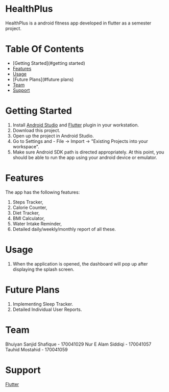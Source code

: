 # HealthPlus
 HealthPlus is a android fitness app developed in flutter as a semester project.
 
# Table Of Contents
- [Getting Started](#getting started)
- [Features](#features)
- [Usage](#usage)
- [Future Plans](#future plans)
- [Team](#team)
- [Support](#support)


# Getting Started

1. Install [Android Studio](https://developer.android.com/studio) and [Flutter](https://flutter.dev/) plugin in your workstation.
2. Download this project.
3. Open up the project in Android Studio.
4. Go to Settings and -  File -> Import -> "Existing Projects into your workspace".
5. Make sure Android SDK path is directed appropriately.
At this point, you should be able to run the app using your android device or emulator.

# Features

The app has the following features:
 
1. Steps Tracker,
2. Calorie Counter,
3. Diet Tracker,
4. BMI Calculator,
5. Water Intake Reminder,
6. Detailed daily/weekly/monthly report of all these.

# Usage

1. When the application is opened, the dashboard will pop up after displaying the splash screen.

# Future Plans

1. Implementing Sleep Tracker.
2. Detailed Individual User Reports.


# Team

Bhuiyan Sanjid Shafique - 170041029
Nur E Alam Siddiqi - 170041057
Tauhid Mostahid - 170041059

# Support

[Flutter](https://flutter.dev/)

